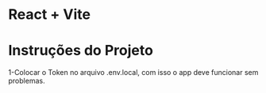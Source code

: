 # React + Vite
Instruções do Projeto 
=====================================
1-Colocar o Token no arquivo .env.local, com isso o app deve funcionar sem problemas.
